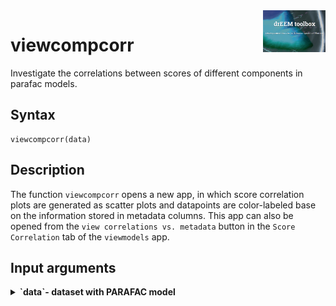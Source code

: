 <img src="top right corner logo.png" width="100" height="auto" align="right"/>

# viewcompcorr #
Investigate the correlations between scores of different components in parafac models.


## Syntax

	viewcompcorr(data)

## Description

The function `viewcompcorr` opens a new app, in which score correlation plots are generated as scatter plots and datapoints are color-labeled base on the information stored in metadata columns.
This app can also be opened from the `view correlations vs. metadata` button in the `Score Correlation` tab of the `viewmodels` app.

>

## Input arguments ##
<details>
    <summary><b>`data`- dataset with PARAFAC model</b></summary>
    <i>drEEMdataset</i>
        
A dataset of the class `drEEMdataset` that passes the validation function `tbx.validatedataset(data)`. 
</details>